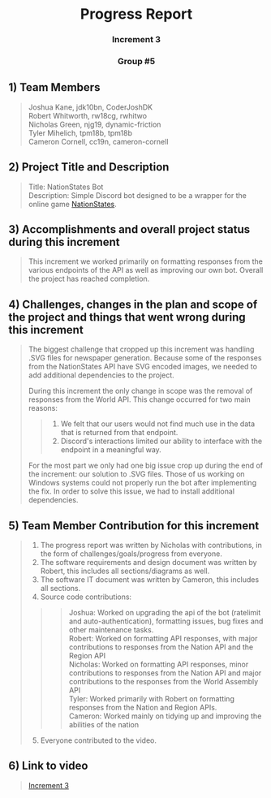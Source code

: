 <div align= "center"> 
  
  # Progress Report
  ### Increment 3
  ### Group #5
 
</div>

## 1) **Team Members**
 
> Joshua Kane, jdk10bn, CoderJoshDK  
> Robert Whitworth, rw18cg, rwhitwo  
> Nicholas Green, njg19, dynamic-friction  
> Tyler Mihelich, tpm18b, tpm18b  
> Cameron Cornell, cc19n, cameron-cornell  

## 2) **Project Title and Description**

> Title: NationStates Bot  
> Description: Simple Discord bot designed to be a wrapper for the online game [NationStates](https://www.nationstates.net).

## 3) **Accomplishments and overall project status during this increment** 

> This increment we worked primarily on formatting responses from the various endpoints of the API as well as improving our own bot. Overall the project has reached completion. 

## 4) **Challenges, changes in the plan and scope of the project and things that went wrong during this increment**

> The biggest challenge that cropped up this increment was handling .SVG files for newspaper generation. Because some of the responses from the NationStates API have SVG encoded images, we needed to add additional dependencies to the project.
> 
> During this increment the only change in scope was the removal of responses from the World API. This change occurred for two main reasons:
>> 1) We felt that our users would not find much use in the data that is returned from that endpoint.
>> 2) Discord's interactions limited our ability to interface with the endpoint in a meaningful way.
> 
> For the most part we only had one big issue crop up during the end of the increment: our solution to .SVG files. Those of us working on Windows systems could not properly run the bot after implementing the fix. In order to solve this issue, we had to install additional dependencies.

## 5) **Team Member Contribution for this increment**
 
> 1) The progress report was written by Nicholas with contributions, in the form of challenges/goals/progress from everyone.
> 2) The software requirements and design document was written by Robert, this includes all sections/diagrams as well.
> 3) The software IT document was written by Cameron, this includes all sections.
> 4) Source code contributions:
>>> Joshua: Worked on upgrading the api of the bot (ratelimit and auto-authentication), formatting issues, bug fixes and other maintenance tasks.  
>>> Robert: Worked on formatting API responses, with major contributions to responses from the Nation API and the Region API  
>>> Nicholas: Worked on formatting API responses, minor contributions to responses from the Nation API and major contributions to the responses from the World Assembly API  
>>> Tyler: Worked primarily with Robert on formatting responses from the Nation and Region APIs.  
>>> Cameron: Worked mainly on tidying up and improving the abilities of the nation  
> 5) Everyone contributed to the video.


## 6) **Link to video**

> [Increment 3](https://www.youtube.com/watch?v=445e-uin-0k)
